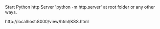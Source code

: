 Start Python http Server 'python -m http.server' at root folder or any other ways.

http://localhost:8000/view/html/K8S.html

